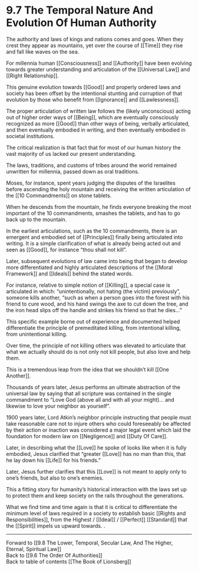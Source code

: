 # 9.7 The Temporal Nature And Evolution Of Human Authority

The authority and laws of kings and nations comes and goes. When they crest they appear as mountains, yet over the course of [[Time]] they rise and fall like waves on the sea.

For millennia human [[Consciousness]] and [[Authority]] have been evolving towards greater understanding and articulation of the [[Universal Law]] and [[Right Relationship]].  

This genuine evolution towards [[Good]] and properly ordered laws and society has been offset by the intentional stunting and corruption of that evolution by those who benefit from [[Ignorance]] and [[Lawlessness]].

The proper articulation of written law follows the (likely unconscious) acting out of higher order ways of [[Being]], which are eventually consciously recognized as more [[Good]] than other ways of being, verbally articulated, and then eventually embodied in writing, and then eventually embodied in societal institutions.

The critical realization is that fact that for most of our human history the vast majority of us lacked our present understanding.

The laws, traditions, and customs of tribes around the world remained unwritten for millennia, passed down as oral traditions.

Moses, for instance, spent years judging the disputes of the Israelites before ascending the holy mountain and receiving the written articulation of the [[10 Commandments]] on stone tablets.

When he descends from the mountain, he finds everyone breaking the most important of the 10 commandments, smashes the tablets, and has to go back up to the mountain. 

In the earliest articulations, such as the 10 commandments, there is an emergent and embodied set of [[Principles]] finally being articulated into writing. It is a simple clarification of what is already being acted out and seen as [[Good]], for instance “thou shall not kill”. 

Later, subsequent evolutions of law came into being that began to develop more differentiated and highly articulated descriptions of the [[Moral Framework]] and [[Ideals]] behind the stated words.

For instance, relative to simple notion of [[Killing]], a special case is articulated in which: “unintentionally, not hating (the victim) previously”, someone kills another, “such as when a person goes into the forest with his friend to cure wood, and his hand swings the axe to cut down the tree, and the iron head slips off the handle and strikes his friend so that he dies…”

This specific example borne out of experience and documented helped differentiate the principle of premeditated killing, from intentional killing, from unintentional killing.

Over time, the principle of not killing others was elevated to articulate that what we actually should do is not only not kill people, but also love and help them.  

This is a tremendous leap from the idea that we shouldn’t kill [[One Another]].

Thousands of years later, Jesus performs an ultimate abstraction of the universal law by saying that all scripture was contained in the single commandment to “Love God (above all and with all your might)… and likewise to love your neighbor as yourself”.

1900 years later, Lord Atkin’s neighbor principle instructing that people must take reasonable care not to injure others who could foreseeably be affected by their action or inaction was considered a major legal event which laid the foundation for modern law on [[Negligence]] and [[Duty Of Care]].

Later, in describing what the [[Love]] he spoke of looks like when it is fully embodied, Jesus clarified that “greater [[Love]] has no man than this, that he lay down his [[Life]] for his friends.”

Later, Jesus further clarifies that this [[Love]] is not meant to apply only to one’s friends, but also to one’s enemies.

This a fitting story for humanity’s historical interaction with the laws set up to protect them and keep society on the rails throughout the generations.

What we find time and time again is that it is critical to differentiate the minimum level of laws required in a society to establish basic [[Rights and Responsibilities]], from the Highest / [[Ideal]] / [[Perfect]] [[Standard]] that the [[Spirit]] impels us upward towards. .

___

Forward to [[9.8 The Lower, Temporal, Secular Law, And The Higher, Eternal, Spiritual Law]]  
Back to [[9.6 The Order Of Authorities]]      
Back to table of contents [[The Book of Lionsberg]]  
